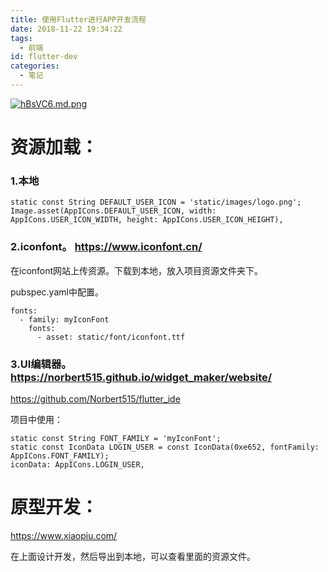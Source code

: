 ```yaml
---
title: 使用Flutter进行APP开发流程
date: 2018-11-22 19:34:22
tags:
  - 前端
id: flutter-dev
categories:
  - 笔记
---
```


[![hBsVC6.md.png](https://z3.ax1x.com/2021/09/01/hBsVC6.md.png)](https://imgtu.com/i/hBsVC6)

# 资源加载：

### 1.本地

```
static const String DEFAULT_USER_ICON = 'static/images/logo.png';
Image.asset(AppICons.DEFAULT_USER_ICON, width: AppICons.USER_ICON_WIDTH, height: AppICons.USER_ICON_HEIGHT),
```

### 2.iconfont。 https://www.iconfont.cn/

在iconfont网站上传资源。下载到本地，放入项目资源文件夹下。

pubspec.yaml中配置。

```
fonts:
  - family: myIconFont
    fonts:
      - asset: static/font/iconfont.ttf
```

### 3.UI编辑器。 https://norbert515.github.io/widget_maker/website/

https://github.com/Norbert515/flutter_ide

项目中使用：

```
static const String FONT_FAMILY = 'myIconFont';
static const IconData LOGIN_USER = const IconData(0xe652, fontFamily: AppICons.FONT_FAMILY);
iconData: AppICons.LOGIN_USER,
```

# 原型开发：

https://www.xiaopiu.com/

在上面设计开发，然后导出到本地，可以查看里面的资源文件。
